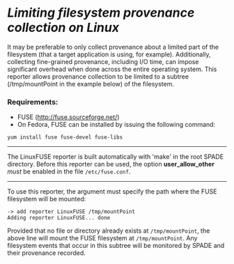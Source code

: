 # _Limiting filesystem provenance collection on Linux_ #

It may be preferable to only collect provenance about a limited part of the filesystem (that a target application is using, for example). Additionally, collecting fine-grained provenance, including I/O time, can impose significant overhead when done across the entire operating system. This reporter allows provenance collection to be limited to a subtree (/tmp/mountPoint in the example below) of the filesystem.

### Requirements: ###
  * FUSE (http://fuse.sourceforge.net/)
  * On Fedora, FUSE can be installed by issuing the following command:
```
yum install fuse fuse-devel fuse-libs
```


---


The LinuxFUSE reporter is built automatically with 'make' in the root SPADE directory. Before this reporter can be used, the option **user\_allow\_other** _must_ be enabled in the file `/etc/fuse.conf`.


---


To use this reporter, the argument must specify the path where the FUSE filesystem will be mounted:

```
-> add reporter LinuxFUSE /tmp/mountPoint
Adding reporter LinuxFUSE... done
```

Provided that no file or directory already exists at `/tmp/mountPoint`, the above line will mount the FUSE filesystem at `/tmp/mountPoint`. Any filesystem events that occur in this subtree will be monitored by SPADE and their provenance recorded.